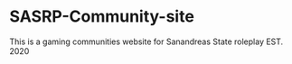# SASRP-Community-site
 This is a gaming communities website for Sanandreas State roleplay EST. 2020
